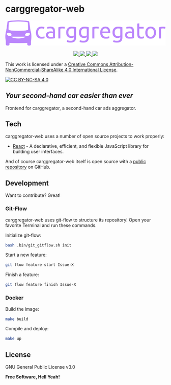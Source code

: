 # carggregator-web

<p align="center">
    <a href="https://github.com/eliseobao/carggregator-web/" alt="carggregator-web">
        <img src="https://github.com/eliseobao/carggregator-web/blob/develop/images/corporate/carggregator_logo_1.svg" />
    </a>
</p>


<p align="center">
    <a href="https://github.com/eliseobao/carggregator-web/blob/develop/LICENSE" alt="License">
        <img src="https://img.shields.io/github/license/eliseobao/carggregator-web" />
    </a>
    <a href="https://github.com/eliseobao/carggregator-web/graphs/contributors" alt="Contributors">
        <img src="https://img.shields.io/github/contributors/eliseobao/carggregator-web" />
    </a>
    <a href="https://github.com/eliseobao/carggregator-web/pulse" alt="Activity">
        <img src="https://img.shields.io/github/commit-activity/m/eliseobao/carggregator-web" />
    </a>
    <a href="#stars" alt="Stars">
        <img src="https://img.shields.io/github/stars/eliseobao/carggregator-web" />
    </a>
</p>


This work is licensed under a [Creative Commons Attribution-NonCommercial-ShareAlike 4.0 International License][cc-by-nc-sa].

[![CC BY-NC-SA 4.0][cc-by-nc-sa-image]][cc-by-nc-sa]

[cc-by-nc-sa]: http://creativecommons.org/licenses/by-nc-sa/4.0/
[cc-by-nc-sa-image]: https://licensebuttons.net/l/by-nc-sa/4.0/88x31.png
[cc-by-nc-sa-shield]: https://img.shields.io/badge/License-CC%20BY--NC--SA%204.0-lightgrey.svg


## _Your second-hand car easier than ever_


Frontend for carggregator, a second-hand car ads aggregator.


## Tech

carggregator-web uses a number of open source projects to work properly:

- [React] - A declarative, efficient, and flexible JavaScript library for building user interfaces.

And of course carggregator-web itself is open source with a [public repository][carggregator] on GitHub.


## Development

Want to contribute? Great!


### Git-Flow

carggregator-web uses git-flow to structure its repository! Open your favorite Terminal and run these commands.

Initialize git-flow:
```sh
bash .bin/git_gitflow.sh init
```

Start a new feature:
```sh
git flow feature start Issue-X
```

Finish a feature:
```sh
git flow feature finish Issue-X
```

### Docker

Build the image:
```sh
make build
```

Compile and deploy:
```sh
make up
```


## License

GNU General Public License v3.0


**Free Software, Hell Yeah!**




[carggregator]: <https://github.com/eliseobao/carggregator-web>
[git-repo-url]: <https://github.com/eliseobao/carggregator-web.git>

[React]: <https://github.com/facebook/react>
